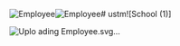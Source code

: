 ![Employee](https://github.com/skimtiyaz004/ustm/assets/35215638/1657db8a-4a11-4c11-886e-fc1a22eafc16)![Employee](https://github.com/skimtiyaz004/ustm/assets/35215638/2688d1bf-23c5-4a58-b857-91f94aa59848)# ustm![School (1)]

![Uplo<svg xmlns="http://www.w3.org/2000/svg" width="26.963" height="40" viewBox="0 0 26.963 40">
  <g id="owner" transform="translate(0 1)">
    <path id="Path_30326" data-name="Path 30326" d="M25.594,251.271l-7.138-3.022a.549.549,0,0,0-.45,0,.427.427,0,0,0-.257.322l-4.18,16.913L9.325,248.57a.643.643,0,0,0-.257-.322.544.544,0,0,0-.45,0l-7.074,2.7A2.24,2.24,0,0,0,0,253.007v14.6a.553.553,0,0,0,.514.514H26.431a.507.507,0,0,0,.514-.514V253.329A2.027,2.027,0,0,0,25.594,251.271Zm0,0" transform="translate(0 -229.12)" fill="#0058a5"/>
    <path id="Path_30327" data-name="Path 30327" d="M143.217,242.923a1.365,1.365,0,0,0-.193-1.672,1.324,1.324,0,0,0-1.093-.45H140a1.678,1.678,0,0,0-1.093.45,1.45,1.45,0,0,0-.193,1.672l.514.772a2.2,2.2,0,0,1,.322,1.415l-.322,3.344.965,2.637a.836.836,0,0,0,1.543,0l.965-2.637-.386-3.28a2.112,2.112,0,0,1,.322-1.415Zm0,0" transform="translate(-127.397 -222.035)" fill="#0058a5"/>
    <circle id="Ellipse_1071" data-name="Ellipse 1071" cx="8.939" cy="8.939" r="8.939" transform="translate(4.542 -1)" fill="#0058a5"/>
  </g>
</svg>
ading Employee.svg…]()

